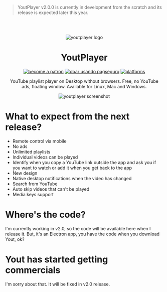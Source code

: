 > YoutPlayer v2.0.0 is currently in development from the scratch and its release is expected later this year.

<br><br>

<p align="center"><img src="https://avatars0.githubusercontent.com/u/20053119?s=200&v=4" alt="youtplayer logo" /></p>

<h1 align="center">YoutPlayer</h1>

<p align="center">
  <a href="https://www.patreon.com/daltonmenezes"><img src="https://img.shields.io/badge/become%20a-patron%20-orange.svg" alt="become a patron" /></a>  
  <a href="https://youtplayer.github.io/#footer"><img src="https://img.shields.io/badge/doar%20usando-pagseguro-green.svg" alt="doar usando pagseguro" /></a>
<a href="#"><img src="https://img.shields.io/badge/platforms-osx%20%7C%20linux%20%7C%20windows-6b1ca0.svg" alt="platforms" /></a>  
</p>

<p align="center">YouTube playlist player on Desktop without browsers. Free, no YouTube ads, floating window. Available for Linux, Mac and Windows.</p>

<p align="center"><img src="http://i.giphy.com/BL9AuNufoqDiU.gif" alt="youtplayer screenshot" /></p>

# What to expect from the next release?

- Remote control via mobile
- No ads
- Unlimited playlists
- Individual videos can be played
- Identify when you copy a YouTube link outside the app and ask you if you want to watch or add it when you get back to the app
- New design
- Native desktop notifications when the video has changed
- Search from YouTube
- Auto skip videos that can't be played
- Media keys support

# Where's the code?

I'm currently working in v2.0, so the code will be available here when I release it. But, it's an Electron app, you have the code when you download Yout, ok?

# Yout has started getting commercials

I'm sorry about that. It will be fixed in v2.0 release.
